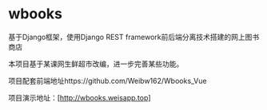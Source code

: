 # wbooks
基于Django框架，使用Django REST framework前后端分离技术搭建的网上图书商店

本项目基于某课网生鲜超市改编，进一步完善某些功能。

项目配套前端地址https://github.com/Weibw162/Wbooks_Vue

项目演示地址：[http://wbooks.weisapp.top]
